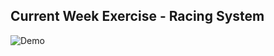 ## Current Week Exercise - Racing System

![Demo](https://github.com/DominikMendoza/Algoritmos-minerva/assets/week-04-2b-2025-09-19.gif)